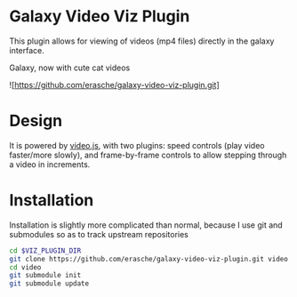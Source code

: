 # Galaxy Video Viz Plugin

This plugin allows for viewing of videos (mp4 files) directly in the galaxy interface.

Galaxy, now with cute cat videos

![https://github.com/erasche/galaxy-video-viz-plugin.git]

# Design

It is powered by [video.js](https://github.com/videojs/video.js/), with two plugins: speed controls (play video faster/more slowly), and frame-by-frame controls to allow stepping through a video in increments.

# Installation

Installation is slightly more complicated than normal, because I use git and submodules so as to track upstream repositories

```bash
cd $VIZ_PLUGIN_DIR
git clone https://github.com/erasche/galaxy-video-viz-plugin.git video
cd video
git submodule init
git submodule update
```

